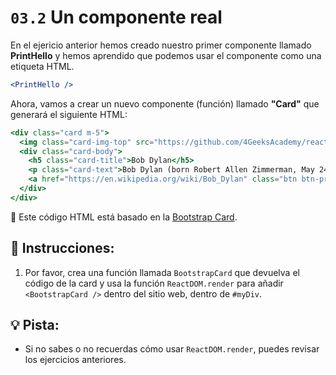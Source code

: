 # `03.2` Un componente real

En el ejericio anterior hemos creado nuestro primer componente llamado **PrintHello** y hemos aprendido que podemos usar el componente como una etiqueta HTML.

```jsx
<PrintHello />
```

Ahora, vamos a crear un nuevo componente (función) llamado **"Card"** que generará el siguiente HTML:

```jsx
<div class="card m-5">
  <img class="card-img-top" src="https://github.com/4GeeksAcademy/react-tutorial-exercises/blob/master/.learn/assets/Dylan.png?raw=true" alt="Card image cap" />
  <div class="card-body">
    <h5 class="card-title">Bob Dylan</h5>
    <p class="card-text">Bob Dylan (born Robert Allen Zimmerman, May 24, 1941) is an American singer/songwriter, author, and artist who has been an influential figure in popular music and culture for more than five decades.</p>
    <a href="https://en.wikipedia.org/wiki/Bob_Dylan" class="btn btn-primary">Go to wikipedia</a>
  </div>
</div>
```
🔎
 Este código HTML está basado en la [Bootstrap Card](https://getbootstrap.com/docs/4.0/components/card/).

## 📝 Instrucciones:

1. Por favor, crea una función llamada `BootstrapCard` que devuelva el código de la card y usa la función `ReactDOM.render` para añadir `<BootstrapCard />` dentro del sitio web, dentro de `#myDiv`.

## 💡 Pista:

* Si no sabes o no recuerdas cómo usar `ReactDOM.render`, puedes revisar los ejercicios anteriores.
